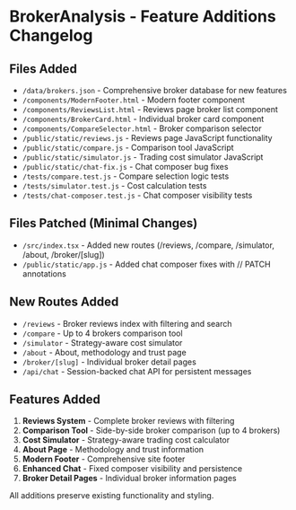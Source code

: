 # BrokerAnalysis - Feature Additions Changelog

## Files Added
- `/data/brokers.json` - Comprehensive broker database for new features
- `/components/ModernFooter.html` - Modern footer component
- `/components/ReviewsList.html` - Reviews page broker list component  
- `/components/BrokerCard.html` - Individual broker card component
- `/components/CompareSelector.html` - Broker comparison selector
- `/public/static/reviews.js` - Reviews page JavaScript functionality
- `/public/static/compare.js` - Comparison tool JavaScript
- `/public/static/simulator.js` - Trading cost simulator JavaScript
- `/public/static/chat-fix.js` - Chat composer bug fixes
- `/tests/compare.test.js` - Compare selection logic tests
- `/tests/simulator.test.js` - Cost calculation tests
- `/tests/chat-composer.test.js` - Chat composer visibility tests

## Files Patched (Minimal Changes)
- `/src/index.tsx` - Added new routes (/reviews, /compare, /simulator, /about, /broker/[slug])
- `/public/static/app.js` - Added chat composer fixes with // PATCH annotations

## New Routes Added
- `/reviews` - Broker reviews index with filtering and search
- `/compare` - Up to 4 brokers comparison tool
- `/simulator` - Strategy-aware cost simulator
- `/about` - About, methodology and trust page
- `/broker/[slug]` - Individual broker detail pages
- `/api/chat` - Session-backed chat API for persistent messages

## Features Added
1. **Reviews System** - Complete broker reviews with filtering
2. **Comparison Tool** - Side-by-side broker comparison (up to 4 brokers)
3. **Cost Simulator** - Strategy-aware trading cost calculator
4. **About Page** - Methodology and trust information
5. **Modern Footer** - Comprehensive site footer
6. **Enhanced Chat** - Fixed composer visibility and persistence
7. **Broker Detail Pages** - Individual broker information pages

All additions preserve existing functionality and styling.